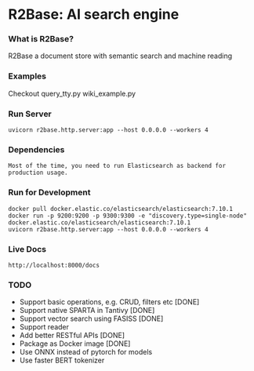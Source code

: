 # R2Base: AI search engine

### What is R2Base?
R2Base a document store with semantic search and machine reading

### Examples
Checkout
    query_tty.py
    wiki_example.py
    
### Run Server
    uvicorn r2base.http.server:app --host 0.0.0.0 --workers 4

### Dependencies
    Most of the time, you need to run Elasticsearch as backend for production usage.

### Run for Development
    docker pull docker.elastic.co/elasticsearch/elasticsearch:7.10.1
    docker run -p 9200:9200 -p 9300:9300 -e "discovery.type=single-node" docker.elastic.co/elasticsearch/elasticsearch:7.10.1
    uvicorn r2base.http.server:app --host 0.0.0.0 --workers 4

### Live Docs
    http://localhost:8000/docs

### TODO
- Support basic operations, e.g. CRUD, filters etc [DONE]
- Support native SPARTA in Tantivy [DONE]
- Support vector search using FASISS [DONE]
- Support reader 
- Add better RESTful APIs [DONE]
- Package as Docker image [DONE]
- Use ONNX instead of pytorch for models 
- Use faster BERT tokenizer 
    
 

